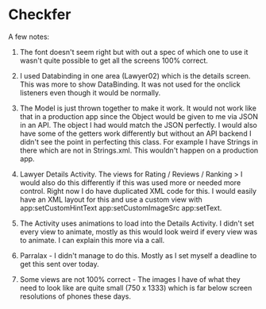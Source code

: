 # Checkfer

A few notes:

1) The font doesn't seem right but with out a spec of which one to use it wasn't quite possible to get all the screens 100% correct.

2) I used Databinding in one area (Lawyer02) which is the details screen. This was more to show DataBinding. It was not used for the onclick listeners even though it would be normally. 

3) The Model is just thrown together to make it work. It would not work like that in a production app since the Object would be given to me via JSON in an API. The object I had would match the JSON perfectly. I would also have some of the getters work differently but without an API backend I didn't see the point in perfecting this class. For example I have Strings in there which are not in Strings.xml. This wouldn't happen on a production app. 

4) Lawyer Details Activity. The views for Rating / Reviews / Ranking > I would also do this differently if this was used more or needed more control. Right now I do have duplicated XML code for this. I would easily have an XML layout for this and use a custom view with app:setCustomHintText app:setCustomImageSrc app:setText. 

5) The Activity uses animations to load into the Details Activity. I didn't set every view to animate, mostly as this would look weird if every view was to animate. I can explain this more via a call. 

6) Parralax - I didn't manage to do this. Mostly as I set myself a deadline to get this sent over today. 

7) Some views are not 100% correct - The images I have of what they need to look like are quite small (750 x 1333) which is far below screen resolutions of phones these days. 
